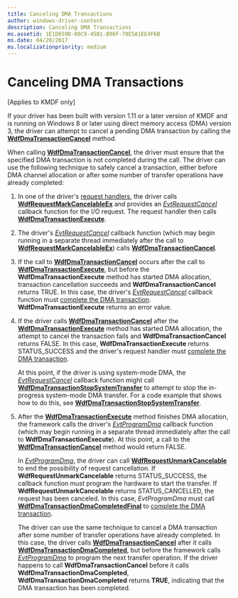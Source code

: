 ```yaml
---
title: Canceling DMA Transactions
author: windows-driver-content
description: Canceling DMA Transactions
ms.assetid: 1E1D659D-80C9-45B1-B96F-78E5A1EE4F6B
ms.date: 04/20/2017
ms.localizationpriority: medium
---
```


# Canceling DMA Transactions


\[Applies to KMDF only\]

If your driver has been built with version 1.11 or a later version of KMDF and is running on Windows 8 or later using direct memory access (DMA) version 3, the driver can attempt to cancel a pending DMA transaction by calling the [**WdfDmaTransactionCancel**](https://msdn.microsoft.com/library/windows/hardware/hh451127) method.

When calling [**WdfDmaTransactionCancel**](https://msdn.microsoft.com/library/windows/hardware/hh451127), the driver must ensure that the specified DMA transaction is not completed during the call. The driver can use the following technique to safely cancel a transaction, either before DMA channel allocation or after some number of transfer operations have already completed:

1.  In one of the driver's [request handlers](request-handlers.md), the driver calls [**WdfRequestMarkCancelableEx**](https://msdn.microsoft.com/library/windows/hardware/ff549984) and provides an [*EvtRequestCancel*](https://msdn.microsoft.com/library/windows/hardware/ff541817) callback function for the I/O request. The request handler then calls [**WdfDmaTransactionExecute**](https://msdn.microsoft.com/library/windows/hardware/ff547062).
2.  The driver's [*EvtRequestCancel*](https://msdn.microsoft.com/library/windows/hardware/ff541817) callback function (which may begin running in a separate thread immediately after the call to [**WdfRequestMarkCancelableEx**](https://msdn.microsoft.com/library/windows/hardware/ff549984)) calls [**WdfDmaTransactionCancel**](https://msdn.microsoft.com/library/windows/hardware/hh451127).
3.  If the call to [**WdfDmaTransactionCancel**](https://msdn.microsoft.com/library/windows/hardware/hh451127) occurs after the call to [**WdfDmaTransactionExecute**](https://msdn.microsoft.com/library/windows/hardware/ff547062), but before the **WdfDmaTransactionExecute** method has started DMA allocation, transaction cancellation succeeds and **WdfDmaTransactionCancel** returns TRUE. In this case, the driver's [*EvtRequestCancel*](https://msdn.microsoft.com/library/windows/hardware/ff541817) callback function must [complete the DMA transaction](completing-a-dma-transaction.md). **WdfDmaTransactionExecute** returns an error value.
4.  If the driver calls [**WdfDmaTransactionCancel**](https://msdn.microsoft.com/library/windows/hardware/hh451127) after the [**WdfDmaTransactionExecute**](https://msdn.microsoft.com/library/windows/hardware/ff547062) method has started DMA allocation, the attempt to cancel the transaction fails and **WdfDmaTransactionCancel** returns FALSE. In this case, **WdfDmaTransactionExecute** returns STATUS\_SUCCESS and the driver's request handler must [complete the DMA transaction](completing-a-dma-transaction.md).

    At this point, if the driver is using system-mode DMA, the [*EvtRequestCancel*](https://msdn.microsoft.com/library/windows/hardware/ff541817) callback function might call [**WdfDmaTransactionStopSystemTransfer**](https://msdn.microsoft.com/library/windows/hardware/hh439264) to attempt to stop the in-progress system-mode DMA transfer. For a code example that shows how to do this, see [**WdfDmaTransactionStopSystemTransfer**](https://msdn.microsoft.com/library/windows/hardware/hh439264).

5.  After the [**WdfDmaTransactionExecute**](https://msdn.microsoft.com/library/windows/hardware/ff547062) method finishes DMA allocation, the framework calls the driver's [*EvtProgramDma*](https://msdn.microsoft.com/library/windows/hardware/ff541816) callback function (which may begin running in a separate thread immediately after the call to **WdfDmaTransactionExecute**). At this point, a call to the [**WdfDmaTransactionCancel**](https://msdn.microsoft.com/library/windows/hardware/hh451127) method would return FALSE.

    In [*EvtProgramDma*](https://msdn.microsoft.com/library/windows/hardware/ff541816), the driver can call [**WdfRequestUnmarkCancelable**](https://msdn.microsoft.com/library/windows/hardware/ff550035) to end the possibility of request cancellation. If **WdfRequestUnmarkCancelable** returns STATUS\_SUCCESS, the callback function must program the hardware to start the transfer. If **WdfRequestUnmarkCancelable** returns STATUS\_CANCELLED, the request has been canceled. In this case, *EvtProgramDma* must call [**WdfDmaTransactionDmaCompletedFinal**](https://msdn.microsoft.com/library/windows/hardware/ff547049) to [complete the DMA transaction](completing-a-dma-transaction.md).

    The driver can use the same technique to cancel a DMA transaction after some number of transfer operations have already completed. In this case, the driver calls [**WdfDmaTransactionCancel**](https://msdn.microsoft.com/library/windows/hardware/hh451127) after it calls [**WdfDmaTransactionDmaCompleted**](https://msdn.microsoft.com/library/windows/hardware/ff547039), but before the framework calls [*EvtProgramDma*](https://msdn.microsoft.com/library/windows/hardware/ff541816) to program the next transfer operation. If the driver happens to call **WdfDmaTransactionCancel** before it calls **WdfDmaTransactionDmaCompleted**, **WdfDmaTransactionDmaCompleted** returns **TRUE**, indicating that the DMA transaction has been completed.

 

 






